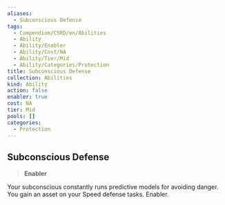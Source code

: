 ```yaml
---
aliases:
  - Subconscious Defense
tags:
  - Compendium/CSRD/en/Abilities
  - Ability
  - Ability/Enabler
  - Ability/Cost/NA
  - Ability/Tier/Mid
  - Ability/Categories/Protection
title: Subconscious Defense
collection: Abilities
kind: Ability
action: false
enabler: true
cost: NA
tier: Mid
pools: []
categories:
  - Protection
---
```

## Subconscious Defense  
>**Enabler**
  
Your subconscious constantly runs predictive models for avoiding danger. You gain an asset on your Speed defense tasks. Enabler.